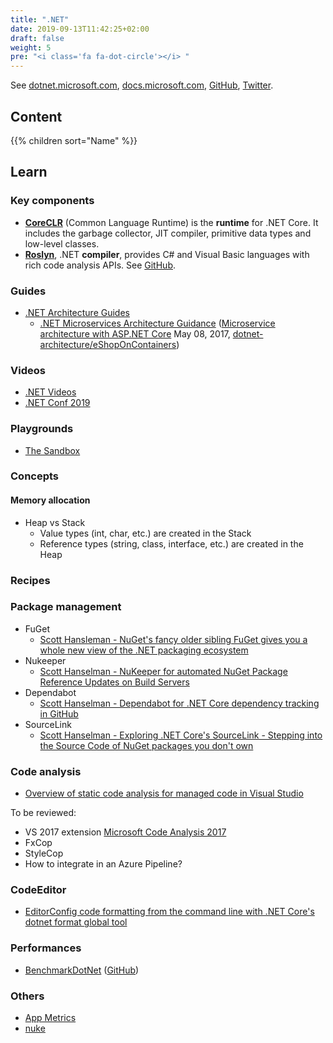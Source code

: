 ```yaml
---
title: ".NET"
date: 2019-09-13T11:42:25+02:00
draft: false
weight: 5
pre: "<i class='fa fa-dot-circle'></i> "
---
```


See [dotnet.microsoft.com](https://dotnet.microsoft.com/), [docs.microsoft.com](https://docs.microsoft.com/en-us/dotnet/), [GitHub](https://github.com/Microsoft), [Twitter](https://twitter.com/dotnet).

## Content

{{% children sort="Name" %}}

## Learn

### Key components

- [**CoreCLR**](https://github.com/dotnet/coreclr) (Common Language Runtime) is the **runtime** for .NET Core. It includes the garbage collector, JIT compiler, primitive data types and low-level classes.
- [**Roslyn**](https://docs.microsoft.com/en-us/dotnet/csharp/roslyn-sdk/), .NET **compiler**, provides C# and Visual Basic languages with rich code analysis APIs. See [GitHub](https://github.com/dotnet/roslyn).

### Guides

- [.NET Architecture Guides](https://dotnet.microsoft.com/learn/dotnet/architecture-guides)
  - [.NET Microservices Architecture Guidance](https://dotnet.microsoft.com/learn/aspnet/microservices-architecture) ([Microservice architecture with ASP.NET Core](https://channel9.msdn.com/Events/Build/2017/T6051) May 08, 2017, [dotnet-architecture/eShopOnContainers](https://github.com/dotnet-architecture/eShopOnContainers))

### Videos

- [.NET Videos](https://dotnet.microsoft.com/learn/videos)
- [.NET Conf 2019](https://www.youtube.com/playlist?list=PLReL099Y5nRd04p81Q7p5TtyjCrj9tz1t)

### Playgrounds

- [The Sandbox](https://docs.microsoft.com/en-us/sandbox/)

### Concepts

#### Memory allocation

- Heap vs Stack
  - Value types (int, char, etc.) are created in the Stack
  - Reference types (string, class, interface, etc.) are created in the Heap

### Recipes

### Package management

- FuGet
  - [Scott Hansleman - NuGet's fancy older sibling FuGet gives you a whole new view of the .NET packaging ecosystem](https://www.hanselman.com/blog/NuGetsFancyOlderSiblingFuGetGivesYouAWholeNewViewOfTheNETPackagingEcosystem.aspx)
- Nukeeper
  - [Scott Hanselman - NuKeeper for automated NuGet Package Reference Updates on Build Servers](https://www.hanselman.com/blog/NuKeeperForAutomatedNuGetPackageReferenceUpdatesOnBuildServers.aspx)
- Dependabot
  - [Scott Hanselman - Dependabot for .NET Core dependency tracking in GitHub](https://www.hanselman.com/blog/DependabotForNETCoreDependencyTrackingInGitHub.aspx)
- SourceLink
  - [Scott Hanselman - Exploring .NET Core's SourceLink - Stepping into the Source Code of NuGet packages you don't own](https://www.hanselman.com/blog/ExploringNETCoresSourceLinkSteppingIntoTheSourceCodeOfNuGetPackagesYouDontOwn.aspx)

### Code analysis

- [Overview of static code analysis for managed code in Visual Studio](https://docs.microsoft.com/en-us/visualstudio/code-quality/code-analysis-for-managed-code-overview?view=vs-2017)

To be reviewed:

- VS 2017 extension [Microsoft Code Analysis 2017](https://marketplace.visualstudio.com/items?itemName=VisualStudioPlatformTeam.MicrosoftCodeAnalysis2017)
- FxCop
- StyleCop
- How to integrate in an Azure Pipeline?

### CodeEditor

- [EditorConfig code formatting from the command line with .NET Core's dotnet format global tool](https://www.hanselman.com/blog/EditorConfigCodeFormattingFromTheCommandLineWithNETCoresDotnetFormatGlobalTool.aspx)

### Performances

- [BenchmarkDotNet](https://benchmarkdotnet.org) ([GitHub](https://github.com/dotnet/BenchmarkDotNet))

### Others

- [App Metrics](https://www.app-metrics.io/)
- [nuke](http://www.nuke.build/index.html)
